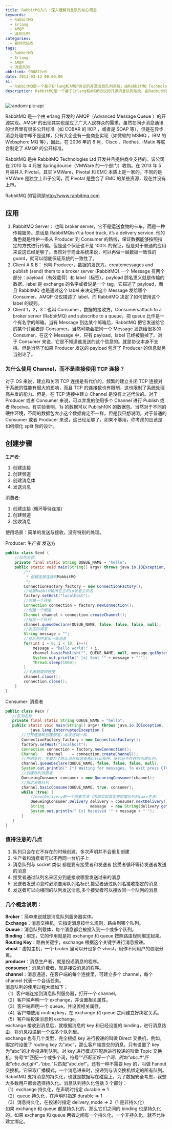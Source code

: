```yaml
---
title: RabbitMQ入门：深入理解消息队列核心概念
keywords:
  - RabbitMQ
  - Erlang
  - AMQP
  - 消息队列
categories:
  - 新时代码农
tags:
  - RabbitMQ
  - Erlang
  - AMQP
  - 消息队列
abbrlink: 90881fe0
date: 2013-03-12 00:00:00
ai:
  - RabbitMQ是一个基于Erlang和AMQP协议的开源消息队列系统，由RabbitMQ Technologies Ltd开发并得到VMware部门的SpringSource的支持。它支持生产者与消费者之间的异步通信，并通过交换机、队列和绑定等概念实现消息的路由和分发。RabbitMQ提供了一套API来简化消息的生产、发布、消费过程，并且支持消息的持久化以确保数据的安全。
description: RabbitMQ是一个基于Erlang和AMQP协议的开源消息队列系统，由RabbitMQ Technologies Ltd开发并得到VMware部门的SpringSource的支持。它支持生产者与消费者之间的异步通信，并通过交换机、队列和绑定等概念实现消息的路由和分发。RabbitMQ提供了一套API来简化消息的生产、发布、消费过程，并且支持消息的持久化以确保数据的安全。
---
```


<!-- markdownlint-disable-next-line MD033 -->
<meta name="referrer" content="no-referrer"/>

![random-pic-api](https://api.dong4j.ink:1024/cover)

RabbitMQ 是一个由 erlang 开发的 AMQP（Advanced Message Queue ）的开源实现。AMQP 的出现其实也是应了广大人民群众的需求，虽然在同步消息通讯的世界里有很多公开标准（如 COBAR 的 IIOP ，或者是 SOAP 等），但是在异步消息处理中却不是这样，只有大企业有一些商业实现（如微软的 MSMQ ，IBM 的 Websphere MQ 等），因此，在 2006 年的 6 月，Cisco 、Redhat、iMatix 等联合制定了 AMQP 的公开标准。

RabbitMQ 是由 RabbitMQ Technologies Ltd 开发并且提供商业支持的。该公司在 2010 年 4 月被 SpringSource（VMWare 的一个部门）收购。在 2013 年 5 月被并入 Pivotal。其实 VMWare，Pivotal 和 EMC 本质上是一家的。不同的是 VMWare 是独立上市子公司，而 Pivotal 是整合了 EMC 的某些资源，现在并没有上市。

RabbitMQ 的官网是<http://www.rabbitmq.com>

## 应用

1. RabbitMQ Server： 也叫 broker server，它不是运送食物的卡车，而是一种传输服务。原话是 RabbitMQisn’t a food truck, it’s a delivery service. 他的角色就是维护一条从 Producer 到 Consumer 的路线，保证数据能够按照指定的方式进行传输。但是这个保证也不是 100% 的保证，但是对于普通的应用来说这已经足够了。当然对于商业系统来说，可以再做一层数据一致性的 guard，就可以彻底保证系统的一致性了。
2. Client A & B： 也叫 Producer，数据的发送方。createmessages and publish (send) them to a broker server (RabbitMQ).一个 Message 有两个部分：payload（有效载荷）和 label（标签）。payload 顾名思义就是传输的数据。label 是 exchange 的名字或者说是一个 tag，它描述了 payload，而且 RabbitMQ 也是通过这个 label 来决定把这个 Message 发给哪个 Consumer。AMQP 仅仅描述了 label，而 RabbitMQ 决定了如何使用这个 label 的规则。
3. Client 1，2，3：也叫 Consumer，数据的接收方。Consumersattach to a broker server (RabbitMQ) and subscribe to a queue。把 queue 比作是一个有名字的邮箱。当有 Message 到达某个邮箱后，RabbitMQ 把它发送给它的某个订阅者即 Consumer。当然可能会把同一个 Message 发送给很多的 Consumer。在这个 Message 中，只有 payload，label 已经被删掉了。对于 Consumer 来说，它是不知道谁发送的这个信息的。就是协议本身不支持。但是当然了如果 Producer 发送的 payload 包含了 Producer 的信息就另当别论了。

### 为什么使用 Channel，而不是直接使用 TCP 连接？

对于 OS 来说，建立和关闭 TCP 连接是有代价的，频繁的建立关闭 TCP 连接对于系统的性能有很大的影响，而且 TCP 的连接数也有限制，这也限制了系统处理高并发的能力。但是，在 TCP 连接中建立 Channel 是没有上述代价的。对于 Producer 或者 Consumer 来说，可以并发的使用多个 Channel 进行 Publish 或者 Receive。有实验表明，1s 的数据可以 Publish10K 的数据包。当然对于不同的硬件环境，不同的数据包大小这个数据肯定不一样，但是我只想说明，对于普通的 Consumer 或者 Producer 来说，这已经足够了。如果不够用，你考虑的应该是如何细化 split 你的设计。

## 创建步骤

生产者:

1. 创建连接
2. 创建频道
3. 创建消息体
4. 发送消息

消费者:

1. 创建连接 (循环等待连接)
2. 创建频道
3. 接收消息

使用场景：简单的发送与接收，没有特别的处理。

Producer: 生产者 发送方

```java
public class Send {
    //队列名称
    private final static String QUEUE_NAME = "hello";
    public static void main(String[] argv) throws java.io.IOException, InterruptedException {
        /**
         * 创建连接连接到MabbitMQ
         */
        ConnectionFactory factory = new ConnectionFactory();
        //设置MabbitMQ所在主机ip或者主机名
        factory.setHost("localhost");
        //创建一个连接
        Connection connection = factory.newConnection();
        //创建一个频道
        Channel channel = connection.createChannel();
        //指定一个队列
        channel.queueDeclare(QUEUE_NAME, false, false, false, null);
        //发送的消息
        String message = "";
        //往队列中发出一条消息
        for(int i = 0; i < 10; i++){
            message = "hello world!" + i;
            channel.basicPublish("", QUEUE_NAME, null, message.getBytes());
            System.out.println(" [x] Sent '" + message + "'");
            Thread.sleep(1000);
        }
        //关闭频道和连接
        channel.close();
        connection.close();
    }
}
```

Consumer: 消费者

```java
public class Recv {
   //队列名称
   private final static String QUEUE_NAME = "hello";
   public static void main(String[] argv) throws java.io.IOException,
           java.lang.InterruptedException {
       //打开连接和创建频道，与发送端一样
       ConnectionFactory factory = new ConnectionFactory();
       factory.setHost("localhost");
       Connection connection = factory.newConnection();
       Channel    channel    = connection.createChannel();
       //声明队列，主要为了防止消息接收者先运行此程序，队列还不存在时创建队列。
       channel.queueDeclare(QUEUE_NAME, false, false, false, null);
       System.out.println(" [*] Waiting for messages. To exit press CTRL+C");
       //创建队列消费者
       QueueingConsumer consumer = new QueueingConsumer(channel);
       //指定消费队列
       channel.basicConsume(QUEUE_NAME, true, consumer);
       while (true) {
           //nextDelivery是一个阻塞方法（内部实现其实是阻塞队列的take方法）
           QueueingConsumer.Delivery delivery = consumer.nextDelivery();
           String                    message  = new String(delivery.getBody());
           System.out.println(" [x] Received '" + message + "'");
       }
   }
}
```

### 值得注意的几点

1. 队列只会在它不存在的时候创建，多次声明并不会重复创建
2. 生产者和消费者可以不再同一台机子上
3. 消息队列与 socket 类似 都是要有接受者和发送者 接受者循环等待发送者发送的消息
4. 接受者通过队列名来区分到底接收哪里发送过来的消息
5. 发送者发送消息时必须要用队列名标识,接受者通过队列名接收指定的消息
6. 发送者可以向相同的队列发送消息,多个接受者可以接收同一个队列的消息

### 几个概念说明：

**Broker**：简单来说就是消息队列服务器实体。  
**Exchange**：消息交换机，它指定消息按什么规则，路由到哪个队列。  
**Queue**：消息队列载体，每个消息都会被投入到一个或多个队列。  
**Binding**：绑定，它的作用就是把 exchange 和 queue 按照路由规则绑定起来。  
**Routing Key**：路由关键字，exchange 根据这个关键字进行消息投递。  
**vhost**：虚拟主机，一个 broker 里可以开设多个 vhost，用作不同用户的权限分离。  
**producer**：消息生产者，就是投递消息的程序。  
**consumer**：消息消费者，就是接受消息的程序。  
**channel**：消息通道，在客户端的每个连接里，可建立多个 channel，每个 channel 代表一个会话任务。  
消息队列的使用过程大概如下：  
（1）客户端连接到消息队列服务器，打开一个 channel。  
（2）客户端声明一个 exchange，并设置相关属性。  
（3）客户端声明一个 queue，并设置相关属性。  
（4）客户端使用 routing key，在 exchange 和 queue 之间建立好绑定关系。  
（5）客户端投递消息到 exchange。  
exchange 接收到消息后，就根据消息的 key 和已经设置的 binding，进行消息路由，将消息投递到一个或多个队列里。  
exchange 也有几个类型，完全根据 key 进行投递的叫做 Direct 交换机，例如，绑定时设置了 routing key 为”abc”，那么客户端提交的消息，只有设置了 key 为”abc”的才会投递到队列。对 key 进行模式匹配后进行投递的叫做 Topic 交换机，符号”#”匹配一个或多个词，符号”_”匹配正好一个词。例如”abc.#”匹配”abc.def.ghi”，”abc._”只匹配”abc.def”。还有一种不需要 key 的，叫做 Fanout 交换机，它采取广播模式，一个消息进来时，投递到与该交换机绑定的所有队列。  
RabbitMQ 支持消息的持久化，也就是数据写在磁盘上，为了数据安全考虑，我想大多数用户都会选择持久化。消息队列持久化包括 3 个部分：  
（1）exchange 持久化，在声明时指定 durable => 1  
（2）queue 持久化，在声明时指定 durable => 1  
（3）消息持久化，在投递时指定 delivery_mode => 2（1 是非持久化）  
如果 exchange 和 queue 都是持久化的，那么它们之间的 binding 也是持久化的。如果 exchange 和 queue 两者之间有一个持久化，一个非持久化，就不允许建立绑定。
